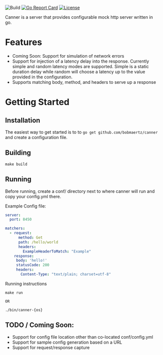 ![Build](https://github.com/bobmaertz/canner/actions/workflows/test.yml/badge.svg)
[![Go Report Card](https://goreportcard.com/badge/github.com/bobmaertz/canner)](https://goreportcard.com/report/github.com/bobmaertz/canner)
[![License](https://img.shields.io/badge/license-MIT-blue.svg)](https://github.com/bobmaertz/canner/blob/master/LICENSE.md)


Canner is a server that provides configurable mock http server written in go.


# Features
 - Coming Soon: Support for simulation of network errors
 - Support for injection of a latency delay into the response. Currently simple and random latency modes are supported. Simple is a static duration delay while random will choose a latency up to the value provided in the configuration. 
 - Supports matching body, method, and headers to serve up a response 

# Getting Started

## Installation 

The easiest way to get started is to to `go get github.com/bobmaertz/canner` and create a configuration file.


## Building 
```shell
make build 
```

## Running 

Before running, create a conf/ directory next to where canner will run and copy your config.yml there. 

Example Config file: 
```yaml
server:
  port: 8450

matchers:
  - request:
      method: Get 
      path: /hello/world
      headers:
        ExampleHeaderToMatch: "Example"
    response:
     body: 'hello!'
     statusCode: 200
     headers:
       Content-Type: "text/plain; charset=utf-8"
```

Running instructions 

```shell 
make run  
 
OR 

./bin/canner-{os} 
```


## TODO / Coming Soon: 
- Support for config file location other than co-located conf/config.yml 
- Support for sample config generation based on a URL
- Support for request/response capture 
